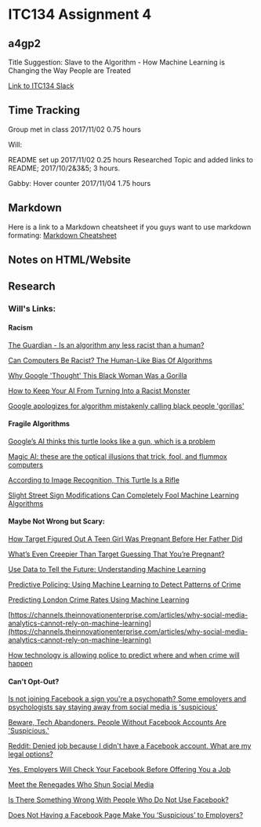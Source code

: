 # ITC134 Assignment 4

## a4gp2

Title Suggestion: Slave to the Algorithm - How Machine Learning is Changing the Way People are Treated


[Link to ITC134 Slack](https://itc134-fl17.slack.com/)

## Time Tracking

Group met in class 2017/11/02 0.75 hours

Will:

README set up 2017/11/02 0.25 hours
Researched Topic and added links to README; 2017/10/2&3&5; 3 hours.

Gabby:
Hover counter 2017/11/04 1.75 hours

## Markdown

Here is a link to a Markdown cheatsheet if you guys want to use markdown formating: [Markdown Cheatsheet](https://guides.github.com/pdfs/markdown-cheatsheet-online.pdf)

## Notes on HTML/Website

## Research

### Will's Links:


#### Racism
[The Guardian - Is an algorithm any less racist than a human?](https://www.theguardian.com/technology/2016/aug/03/algorithm-racist-human-employers-work)

[Can Computers Be Racist? The Human-Like Bias Of Algorithms](http://www.npr.org/2016/03/14/470427605/can-computers-be-racist-the-human-like-bias-of-algorithms)

[Why Google 'Thought' This Black Woman Was a Gorilla](https://www.wnyc.org/story/deep-problem-deep-learning/)

[How to Keep Your AI From Turning Into a Racist Monster](https://www.wired.com/2017/02/keep-ai-turning-racist-monster/)

[Google apologizes for algorithm mistakenly calling black people 'gorillas'](https://www.cnet.com/news/google-apologizes-for-algorithm-mistakenly-calling-black-people-gorillas/)

#### Fragile Algorithms

[Google’s AI thinks this turtle looks like a gun, which is a problem](https://www.theverge.com/2017/11/2/16597276/google-ai-image-attacks-adversarial-turtle-rifle-3d-printed)

[Magic AI: these are the optical illusions that trick, fool, and flummox computers](https://www.theverge.com/2017/4/12/15271874/ai-adversarial-images-fooling-attacks-artificial-intelligence)

[According to Image Recognition, This Turtle Is a Rifle](http://www.popularmechanics.com/technology/news/a28876/machine-learning-image-recognition-adversarial-examples/)

[Slight Street Sign Modifications Can Completely Fool Machine Learning Algorithms](https://spectrum.ieee.org/cars-that-think/transportation/sensors/slight-street-sign-modifications-can-fool-machine-learning-algorithms)

#### Maybe Not Wrong but Scary:

[How Target Figured Out A Teen Girl Was Pregnant Before Her Father Did](https://www.forbes.com/sites/kashmirhill/2012/02/16/how-target-figured-out-a-teen-girl-was-pregnant-before-her-father-did/#715a66876668)

[What’s Even Creepier Than Target Guessing That You’re Pregnant?](http://www.slate.com/blogs/how_not_to_be_wrong/2014/06/09/big_data_what_s_even_creepier_than_target_guessing_that_you_re_pregnant.html)

[Use Data to Tell the Future: Understanding Machine Learning](https://www.wired.com/insights/2014/03/use-data-tell-future-understanding-machine-learning/)

[Predictive Policing: Using Machine Learning to Detect Patterns of Crime](https://www.wired.com/insights/2013/08/predictive-policing-using-machine-learning-to-detect-patterns-of-crime/)

[Predicting London Crime Rates Using Machine Learning](https://blog.dataiku.com/predicting-london-crime-rates-using-machine-learning)

[https://channels.theinnovationenterprise.com/articles/why-social-media-analytics-cannot-rely-on-machine-learning](https://channels.theinnovationenterprise.com/articles/why-social-media-analytics-cannot-rely-on-machine-learning)

[How technology is allowing police to predict where and when crime will happen ](http://www.independent.co.uk/news/uk/home-news/police-big-data-technology-predict-crime-hotspot-mapping-rusi-report-research-minority-report-a7963706.html)

#### Can't Opt-Out?

[Is not joining Facebook a sign you're a psychopath? Some employers and psychologists say staying away from social media is 'suspicious'](http://www.dailymail.co.uk/news/article-2184658/Is-joining-Facebook-sign-youre-psychopath-Some-employers-psychologists-say-suspicious.html#ixzz4xbCJUemY)

[Beware, Tech Abandoners. People Without Facebook Accounts Are 'Suspicious.'](https://www.forbes.com/sites/kashmirhill/2012/08/06/beware-tech-abandoners-people-without-facebook-accounts-are-suspicious/#6b763ca88f95)

[Reddit: Denied job because I didn't have a Facebook account. What are my legal options?](https://www.reddit.com/r/AskReddit/comments/1ar82p/denied_job_because_i_didnt_have_a_facebook/)

[Yes, Employers Will Check Your Facebook Before Offering You a Job](https://www.huffingtonpost.com/rachel-ryan/hiring-facebook_b_2795047.html)

[Meet the Renegades Who Shun Social Media](https://www.vogue.com/article/dark-on-social-media-abstainers)

[Is There Something Wrong With People Who Do Not Use Facebook?](https://www.psychologytoday.com/blog/unique-everybody-else/201209/is-there-something-wrong-people-who-do-not-use-facebook)

[Does Not Having a Facebook Page Make You ‘Suspicious’ to Employers?](http://business.time.com/2012/08/08/does-not-having-a-facebook-page-make-you-suspicious-to-employers/)
